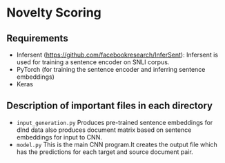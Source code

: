 # Novelty Scoring

## Requirements
* Infersent (https://github.com/facebookresearch/InferSent): Infersent is used for training a sentence encoder on SNLI corpus.
* PyTorch (for training the sentence encoder and inferring sentence embeddings)
* Keras


## Description of important files in each directory
* `input_generation.py` Produces pre-trained sentence embeddings for dlnd data also produces document matrix based on sentence embeddings for input to CNN.
* `model.py` This is the main CNN program.It creates the output file which has the predictions for each target and source document pair.

